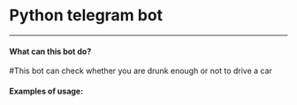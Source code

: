 # ****Python telegram bot****
    
***
#### What can this bot do?
#This bot can check whether you are drunk enough or not to drive a car

 #### Examples of usage:
